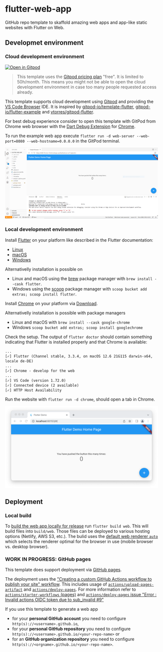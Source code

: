 # flutter-web-app

GitHub repo template to skaffold amazing web apps and app-like static websites with Flutter on Web.

## Developmet environment

### Cloud development environment

[![Open in Gitpod](https://gitpod.io/button/open-in-gitpod.svg)](https://gitpod.io/#https://github.com/fkromer/flutter_web_app)

> This template uses the [Gitpod pricing plan](https://www.gitpod.io/pricing) "free". It is limited to 50h/month.
> This means you might not be able to open the cloud development environment in case too many people requested access already.

This template supports cloud development using [Gitpod](https://www.gitpod.io) and providing the
[VS Code Browser](https://www.gitpod.io/docs/references/ides-and-editors/vscode-browser) IDE.
It is inspired by [gitpod-io/template-flutter](https://github.com/gitpod-io/template-flutter),
[gitpod-io/flutter-example](https://github.com/gitpod-io/flutter-example) and
[vtorres/gitpod-flutter](https://github.com/vtorres/gitpod-flutter).

For best debug experience consider to open this template with GitPod from Chrome web browser with the
[Dart Debug Extension](https://chrome.google.com/webstore/detail/dart-debug-extension/eljbmlghnomdjgdjmbdekegdkbabckhm)
for [Chrome](https://www.google.com/chrome/).

To run the example web app execute `flutter run -d web-server --web-port=8080 --web-hostname=0.0.0.0`
in the GitPod terminal.

![](docs/example-app-in-gitpod.PNG)

### Local development environment

Install [Flutter](https://flutter.dev) on your platform like described in the Flutter documentation:

- [Linux](https://docs.flutter.dev/get-started/install/linux)
- [macOS](https://docs.flutter.dev/get-started/install/macos)
- [Windows](https://docs.flutter.dev/get-started/install/windows)

Alternativelly installation is possible on

- Linux and macOS using the [brew](https://brew.sh) package manager with `brew install --cask flutter`.
- Windows using the [scoop](https://scoop.sh/) package manager with `scoop bucket add extras; scoop install flutter`.

Install [Chrome](https://www.google.com/intl/us_en/chrome/) on your platform via [Download](https://www.google.com/google_chrome/download).

Alternativelly installation is possible with package managers

- Linux and macOS with `brew install --cask google-chrome`
- Windows `scoop bucket add extras; scoop install googlechrome`

Check the setup. The output of `flutter doctor` should contain something indicating that Flutter is installed properly and that Chrome is available:

```
...
[✓] Flutter (Channel stable, 3.3.4, on macOS 12.6 21G115 darwin-x64, locale de-DE)
...
[✓] Chrome - develop for the web
...
[✓] VS Code (version 1.72.0)
[✓] Connected device (2 available)
[✓] HTTP Host Availability
```

Run the website with `flutter run -d chrome`, should open a tab in Chrome.

![](docs/flutter-static-website.png)

## Deployment

### Local build

To [build the web app locally for release](https://docs.flutter.dev/deployment/web#building-the-app-for-release)
run `flutter build web`. This will build files into `build/web`. Those files can be deployed to various hosting
options (Netlify, AWS S3, etc.). The bulid uses the [default web renderer `auto`](https://docs.flutter.dev/development/platform-integration/web/renderers#command-line-options)
which selects the renderer optimal for the browser in use (mobile browser vs. desktop browser).

### WORK IN PROGRESS: GitHub pages

This template does support deployment via [GitHub pages](https://pages.github.com).

The deployment uses the ["Creating a custom GitHub Actions workflow to publish your site" workflow](https://docs.github.com/en/pages/getting-started-with-github-pages/configuring-a-publishing-source-for-your-github-pages-site#creating-a-custom-github-actions-workflow-to-publish-your-site).
This includes usage of [`actions/upload-pages-artifact`](https://github.com/actions/upload-pages-artifact) and [`actions/deploy-pages`](https://github.com/actions/deploy-pages).
For more information refer to [`actions/starter-workflows` (pages)](https://github.com/actions/starter-workflows/tree/main/pages) and [`actions/deploy-pages` issue "Error : Invalid actions OIDC token due to sub_invalid #9"](https://github.com/actions/deploy-pages/issues/9)

If you use this template to generate a web app

- for your **personal GitHub account** you need to configure `http(s)://<username>.github.io`,
- for your **personal GitHub repository** you need to configure 
`http(s)://<username>.github.io/<your-repo-name>` or
- for an **GitHub organization repository** you need to configure `http(s)://<orgname>.github.io/<your-repo-name>`.

